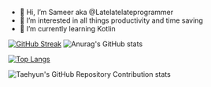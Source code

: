 - 👋 Hi, I’m Sameer aka @Latelatelateprogrammer
- 👀 I’m interested in all things productivity and time saving
- 🌱 I’m currently learning Kotlin

[![GitHub Streak](https://streak-stats.demolab.com?user=Latelatelateprogrammer&theme=transparent)](https://git.io/streak-stats)
![Anurag's GitHub stats](https://github-readme-stats.vercel.app/api?username=Latelatelateprogrammer&theme=transparent&show_icons=true)


[![Top Langs](https://github-readme-stats.vercel.app/api/top-langs/?username=Latelatelateprogrammer)](https://github.com/Latelatelateprogrammer/)

![Taehyun's GitHub Repository Contribution stats](https://github-contributor-stats.vercel.app/api?username=Latelatelateprogrammer)

<!---
Latelatelateprogrammer/Latelatelateprogrammer is a ✨ special ✨ repository because its `README.md` (this file) appears on your GitHub profile.
You can click the Preview link to take a look at your changes.
--->

